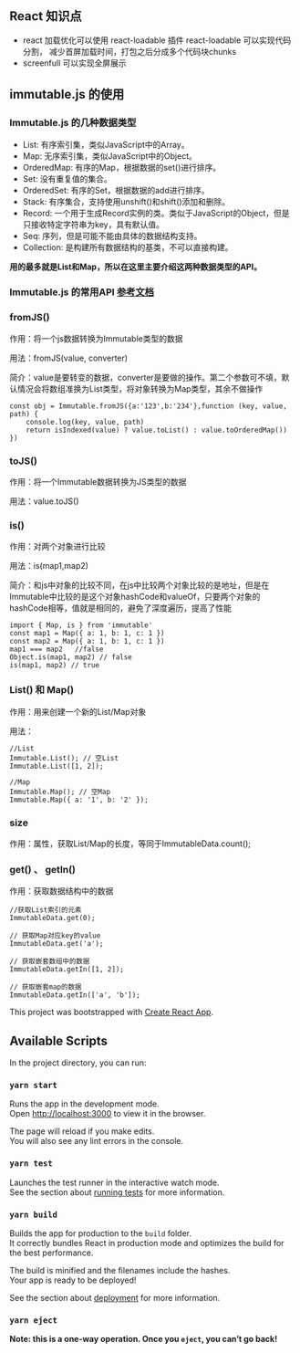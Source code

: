 ## React 知识点
- react 加载优化可以使用 react-loadable 插件
  react-loadable 可以实现代码分割， 减少首屏加载时间，打包之后分成多个代码块chunks
- screenfull 可以实现全屏展示

## immutable.js 的使用

### Immutable.js 的几种数据类型
- List: 有序索引集，类似JavaScript中的Array。
- Map: 无序索引集，类似JavaScript中的Object。
- OrderedMap: 有序的Map，根据数据的set()进行排序。
- Set: 没有重复值的集合。
- OrderedSet: 有序的Set，根据数据的add进行排序。
- Stack: 有序集合，支持使用unshift()和shift()添加和删除。
- Record: 一个用于生成Record实例的类。类似于JavaScript的Object，但是只接收特定字符串为key，具有默认值。
- Seq: 序列，但是可能不能由具体的数据结构支持。
- Collection: 是构建所有数据结构的基类，不可以直接构建。

**用的最多就是List和Map，所以在这里主要介绍这两种数据类型的API。**

### Immutable.js 的常用API [参考文档](https://www.jianshu.com/p/0fa8c7456c15)

### fromJS()
作用：将一个js数据转换为Immutable类型的数据

用法：fromJS(value, converter)

简介：value是要转变的数据，converter是要做的操作。第二个参数可不填，默认情况会将数组准换为List类型，将对象转换为Map类型，其余不做操作
```
const obj = Immutable.fromJS({a:'123',b:'234'},function (key, value, path) {
    console.log(key, value, path)
    return isIndexed(value) ? value.toList() : value.toOrderedMap())
})
```

### toJS()

作用：将一个Immutable数据转换为JS类型的数据

用法：value.toJS()

### is()
作用：对两个对象进行比较

用法：is(map1,map2)

简介：和js中对象的比较不同，在js中比较两个对象比较的是地址，但是在Immutable中比较的是这个对象hashCode和valueOf，只要两个对象的hashCode相等，值就是相同的，避免了深度遍历，提高了性能

```
import { Map, is } from 'immutable'
const map1 = Map({ a: 1, b: 1, c: 1 })
const map2 = Map({ a: 1, b: 1, c: 1 })
map1 === map2   //false
Object.is(map1, map2) // false
is(map1, map2) // true
```
### List() 和 Map()
作用：用来创建一个新的List/Map对象

用法：
```
//List
Immutable.List(); // 空List
Immutable.List([1, 2]);

//Map
Immutable.Map(); // 空Map
Immutable.Map({ a: '1', b: '2' });
```

### size
作用：属性，获取List/Map的长度，等同于ImmutableData.count();

### get() 、 getIn()
作用：获取数据结构中的数据
```
//获取List索引的元素
ImmutableData.get(0);

// 获取Map对应key的value
ImmutableData.get('a');

// 获取嵌套数组中的数据
ImmutableData.getIn([1, 2]);

// 获取嵌套map的数据
ImmutableData.getIn(['a', 'b']);
```

This project was bootstrapped with [Create React App](https://github.com/facebook/create-react-app).

## Available Scripts

In the project directory, you can run:

### `yarn start`

Runs the app in the development mode.<br />
Open [http://localhost:3000](http://localhost:3000) to view it in the browser.

The page will reload if you make edits.<br />
You will also see any lint errors in the console.

### `yarn test`

Launches the test runner in the interactive watch mode.<br />
See the section about [running tests](https://facebook.github.io/create-react-app/docs/running-tests) for more information.

### `yarn build`

Builds the app for production to the `build` folder.<br />
It correctly bundles React in production mode and optimizes the build for the best performance.

The build is minified and the filenames include the hashes.<br />
Your app is ready to be deployed!

See the section about [deployment](https://facebook.github.io/create-react-app/docs/deployment) for more information.

### `yarn eject`

**Note: this is a one-way operation. Once you `eject`, you can’t go back!**